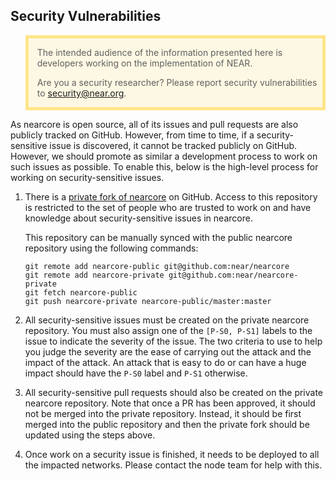 ## Security Vulnerabilities

<!-- cspell:ignore rgba -->
<blockquote style="background: rgba(255, 200, 0, 0.1); border: 5px solid rgba(255, 200, 0, 0.4);">

The intended audience of the information presented here is developers working
on the implementation of NEAR.

Are you a security researcher? Please report security vulnerabilities to
[security@near.org](mailto:security@near.org).

</blockquote>

As nearcore is open source, all of its issues and pull requests are also
publicly tracked on GitHub. However, from time to time, if a security-sensitive
issue is discovered, it cannot be tracked publicly on GitHub. However, we
should promote as similar a development process to work on such issues as
possible. To enable this, below is the high-level process for working on
security-sensitive issues.

1. There is a [private fork of
   nearcore](https://github.com/near/nearcore-private) on GitHub. Access to
   this repository is restricted to the set of people who are trusted to work on
   and have knowledge about security-sensitive issues in nearcore.

   This repository can be manually synced with the public nearcore repository
   using the following commands:

    ```console
    git remote add nearcore-public git@github.com:near/nearcore
    git remote add nearcore-private git@github.com:near/nearcore-private
    git fetch nearcore-public
    git push nearcore-private nearcore-public/master:master
    ```

2. All security-sensitive issues must be created on the private nearcore
   repository. You must also assign one of the `[P-S0, P-S1]` labels to the
   issue to indicate the severity of the issue. The two criteria to use to help
   you judge the severity are the ease of carrying out the attack and the impact
   of the attack. An attack that is easy to do or can have a huge impact should
   have the `P-S0` label and `P-S1` otherwise.

3. All security-sensitive pull requests should also be created on the private
   nearcore repository. Note that once a PR has been approved, it should not be
   merged into the private repository. Instead, it should be first merged into
   the public repository and then the private fork should be updated using the
   steps above.

4. Once work on a security issue is finished, it needs to be deployed to all the
   impacted networks. Please contact the node team for help with this.
